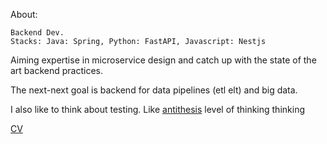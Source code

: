   About:

    Backend Dev. 
    Stacks: Java: Spring, Python: FastAPI, Javascript: Nestjs

  Aiming expertise in microservice design and catch up with the state of the art backend practices.
  
  The next-next goal is backend for data pipelines (etl elt) and big data.

  I also like to think about testing. Like [antithesis](https://antithesis.com/) level of thinking thinking
  
  [CV](https://github.com/rafetefe/files/blob/main/RafetEfeGazanfer.pdf)

<!--
**rafetefe/rafetefe** is a ✨ _special_ ✨ repository because its `README.md` (this file) appears on your GitHub profile.

Here are some ideas to get you started:

- 🔭 I’m currently working on ...
- 🌱 I’m currently learning ...
- 👯 I’m looking to collaborate on ...
- 🤔 I’m looking for help with ...
- 💬 Ask me about ...
- 📫 How to reach me: ...
- 😄 Pronouns: ...
- ⚡ Fun fact: ...
-->
